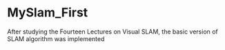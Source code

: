 # MySlam_First
After studying the Fourteen Lectures on Visual SLAM, the basic version of SLAM algorithm was implemented
